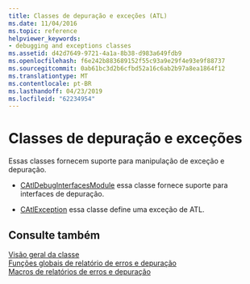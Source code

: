 ```yaml
---
title: Classes de depuração e exceções (ATL)
ms.date: 11/04/2016
ms.topic: reference
helpviewer_keywords:
- debugging and exceptions classes
ms.assetid: d42d7649-9721-4a1a-8b38-d983a649fdb9
ms.openlocfilehash: f6e242b883689152f55c93a9e29f4e93e9f88737
ms.sourcegitcommit: 0ab61bc3d2b6cfbd52a16c6ab2b97a8ea1864f12
ms.translationtype: MT
ms.contentlocale: pt-BR
ms.lasthandoff: 04/23/2019
ms.locfileid: "62234954"
---
```

# <a name="debugging-and-exceptions-classes"></a>Classes de depuração e exceções

Essas classes fornecem suporte para manipulação de exceção e depuração.

- [CAtlDebugInterfacesModule](../atl/reference/catldebuginterfacesmodule-class.md) essa classe fornece suporte para interfaces de depuração.

- [CAtlException](../atl/reference/catlexception-class.md) essa classe define uma exceção de ATL.

## <a name="see-also"></a>Consulte também

[Visão geral da classe](../atl/atl-class-overview.md)<br/>
[Funções globais de relatório de erros e depuração](../atl/reference/debugging-and-error-reporting-global-functions.md)<br/>
[Macros de relatórios de erros e depuração](../atl/reference/debugging-and-error-reporting-macros.md)
